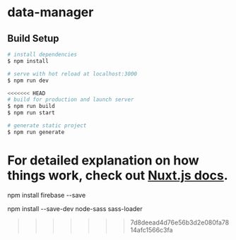 # data-manager

## Build Setup

```bash
# install dependencies
$ npm install

# serve with hot reload at localhost:3000
$ npm run dev

<<<<<<< HEAD
# build for production and launch server
$ npm run build
$ npm run start

# generate static project
$ npm run generate
```

For detailed explanation on how things work, check out [Nuxt.js docs](https://nuxtjs.org).
=======
npm install firebase --save

npm install --save-dev node-sass sass-loader
>>>>>>> 7d8deead4d76e56b3d2e080fa7814afc1566c3fa
